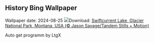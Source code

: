 ## History Bing Wallpaper
Wallpaper date: 2024-08-25
![](https://www.bing.com/th?id=OHR.SwiftcurrentLake_EN-GB9627605146_UHD.jpg&w=1000)Download: [Swiftcurrent Lake, Glacier National Park, Montana, USA (© Jason Savage/Tandem Stills + Motion)](https://www.bing.com/th?id=OHR.SwiftcurrentLake_EN-GB9627605146_UHD.jpg)

Auto get programm by LtgX
